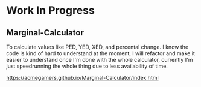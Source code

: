 # Work In Progress

## Marginal-Calculator

To calculate values like PED, YED, XED, and percental change. I know the code is kind of hard to understand at the moment, I will refactor and make it easier to understand once I'm done with the whole calculator, currently I'm just speedrunning the whole thing due to less availability of time.

https://acmegamers.github.io/Marginal-Calculator/index.html
